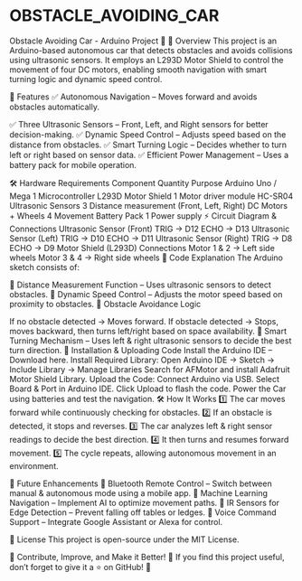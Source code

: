 # OBSTACLE_AVOIDING_CAR
Obstacle Avoiding Car - Arduino Project 🤖
📌 Overview
This project is an Arduino-based autonomous car that detects obstacles and avoids collisions using ultrasonic sensors. It employs an L293D Motor Shield to control the movement of four DC motors, enabling smooth navigation with smart turning logic and dynamic speed control.

🔹 Features
✅ Autonomous Navigation – Moves forward and avoids obstacles automatically.

✅ Three Ultrasonic Sensors – Front, Left, and Right sensors for better decision-making.
✅ Dynamic Speed Control – Adjusts speed based on the distance from obstacles.
✅ Smart Turning Logic – Decides whether to turn left or right based on sensor data. 
✅ Efficient Power Management – Uses a battery pack for mobile operation.

🛠 Hardware Requirements
Component	Quantity	Purpose
Arduino Uno / Mega	1	Microcontroller
L293D Motor Shield	1	Motor driver module
HC-SR04 Ultrasonic Sensors	3	Distance measurement (Front, Left, Right)
DC Motors + Wheels	4	Movement
Battery Pack	1	Power supply
⚡ Circuit Diagram & Connections
Ultrasonic Sensor (Front)
TRIG → D12
ECHO → D13
Ultrasonic Sensor (Left)
TRIG → D10
ECHO → D11
Ultrasonic Sensor (Right)
TRIG → D8
ECHO → D9
Motor Shield (L293D) Connections
Motor 1 & 2 → Left side wheels
Motor 3 & 4 → Right side wheels
📝 Code Explanation
The Arduino sketch consists of:

🔹 Distance Measurement Function – Uses ultrasonic sensors to detect obstacles.
🔹 Dynamic Speed Control – Adjusts the motor speed based on proximity to obstacles.
🔹 Obstacle Avoidance Logic

If no obstacle detected → Moves forward.
If obstacle detected → Stops, moves backward, then turns left/right based on space availability.
🔹 Smart Turning Mechanism – Uses left & right ultrasonic sensors to decide the best turn direction.
🚀 Installation & Uploading Code
Install the Arduino IDE – Download here.
Install Required Library:
Open Arduino IDE → Sketch → Include Library → Manage Libraries
Search for AFMotor and install Adafruit Motor Shield Library.
Upload the Code:
Connect Arduino via USB.
Select Board & Port in Arduino IDE.
Click Upload to flash the code.
Power the Car using batteries and test the navigation.
🛠 How It Works
1️⃣ The car moves forward while continuously checking for obstacles.
2️⃣ If an obstacle is detected, it stops and reverses.
3️⃣ The car analyzes left & right sensor readings to decide the best direction.
4️⃣ It then turns and resumes forward movement.
5️⃣ The cycle repeats, allowing autonomous movement in an environment.

🔧 Future Enhancements
🔹 Bluetooth Remote Control – Switch between manual & autonomous mode using a mobile app.
🔹 Machine Learning Navigation – Implement AI to optimize movement paths.
🔹 IR Sensors for Edge Detection – Prevent falling off tables or ledges.
🔹 Voice Command Support – Integrate Google Assistant or Alexa for control.

📜 License
This project is open-source under the MIT License.

🔹 Contribute, Improve, and Make it Better! 🌟
If you find this project useful, don’t forget to give it a ⭐ on GitHub! 🚀


